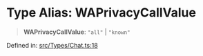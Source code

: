 # Type Alias: WAPrivacyCallValue

> **WAPrivacyCallValue**: `"all"` \| `"known"`

Defined in: [src/Types/Chat.ts:18](https://github.com/Fokusdotid/bail/blob/546bbbb35e652e95f45982a71bee62b2c682e4eb/src/Types/Chat.ts#L18)
